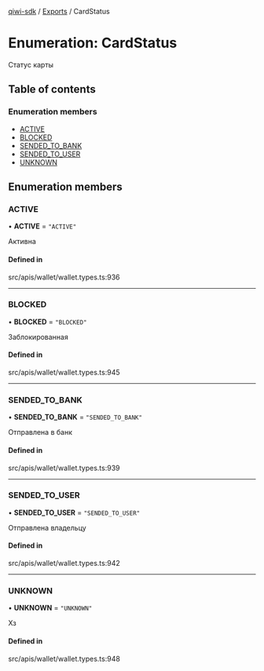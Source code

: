 [qiwi-sdk](../README.md) / [Exports](../modules.md) / CardStatus

# Enumeration: CardStatus

Статус карты

## Table of contents

### Enumeration members

- [ACTIVE](CardStatus.md#active)
- [BLOCKED](CardStatus.md#blocked)
- [SENDED\_TO\_BANK](CardStatus.md#sended_to_bank)
- [SENDED\_TO\_USER](CardStatus.md#sended_to_user)
- [UNKNOWN](CardStatus.md#unknown)

## Enumeration members

### ACTIVE

• **ACTIVE** = `"ACTIVE"`

Активна

#### Defined in

src/apis/wallet/wallet.types.ts:936

___

### BLOCKED

• **BLOCKED** = `"BLOCKED"`

Заблокированная

#### Defined in

src/apis/wallet/wallet.types.ts:945

___

### SENDED\_TO\_BANK

• **SENDED\_TO\_BANK** = `"SENDED_TO_BANK"`

Отправлена в банк

#### Defined in

src/apis/wallet/wallet.types.ts:939

___

### SENDED\_TO\_USER

• **SENDED\_TO\_USER** = `"SENDED_TO_USER"`

Отправлена владельцу

#### Defined in

src/apis/wallet/wallet.types.ts:942

___

### UNKNOWN

• **UNKNOWN** = `"UNKNOWN"`

Хз

#### Defined in

src/apis/wallet/wallet.types.ts:948

